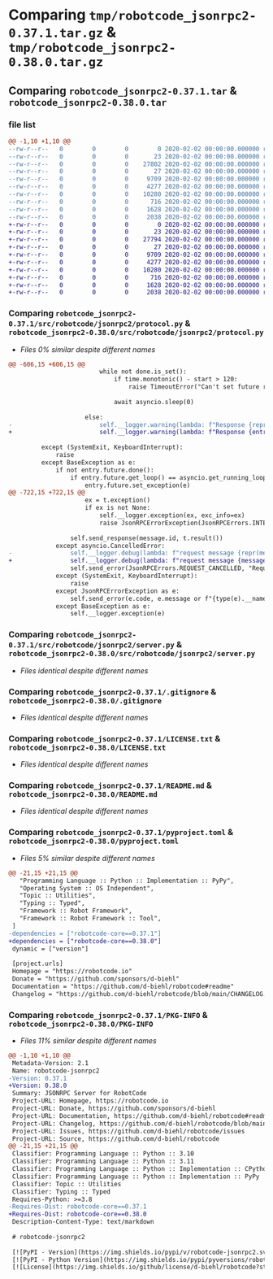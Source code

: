 # Comparing `tmp/robotcode_jsonrpc2-0.37.1.tar.gz` & `tmp/robotcode_jsonrpc2-0.38.0.tar.gz`

## Comparing `robotcode_jsonrpc2-0.37.1.tar` & `robotcode_jsonrpc2-0.38.0.tar`

### file list

```diff
@@ -1,10 +1,10 @@
--rw-r--r--   0        0        0        0 2020-02-02 00:00:00.000000 robotcode_jsonrpc2-0.37.1/src/robotcode/jsonrpc2/__init__.py
--rw-r--r--   0        0        0       23 2020-02-02 00:00:00.000000 robotcode_jsonrpc2-0.37.1/src/robotcode/jsonrpc2/__version__.py
--rw-r--r--   0        0        0    27802 2020-02-02 00:00:00.000000 robotcode_jsonrpc2-0.37.1/src/robotcode/jsonrpc2/protocol.py
--rw-r--r--   0        0        0       27 2020-02-02 00:00:00.000000 robotcode_jsonrpc2-0.37.1/src/robotcode/jsonrpc2/py.typed
--rw-r--r--   0        0        0     9709 2020-02-02 00:00:00.000000 robotcode_jsonrpc2-0.37.1/src/robotcode/jsonrpc2/server.py
--rw-r--r--   0        0        0     4277 2020-02-02 00:00:00.000000 robotcode_jsonrpc2-0.37.1/.gitignore
--rw-r--r--   0        0        0    10280 2020-02-02 00:00:00.000000 robotcode_jsonrpc2-0.37.1/LICENSE.txt
--rw-r--r--   0        0        0      716 2020-02-02 00:00:00.000000 robotcode_jsonrpc2-0.37.1/README.md
--rw-r--r--   0        0        0     1628 2020-02-02 00:00:00.000000 robotcode_jsonrpc2-0.37.1/pyproject.toml
--rw-r--r--   0        0        0     2038 2020-02-02 00:00:00.000000 robotcode_jsonrpc2-0.37.1/PKG-INFO
+-rw-r--r--   0        0        0        0 2020-02-02 00:00:00.000000 robotcode_jsonrpc2-0.38.0/src/robotcode/jsonrpc2/__init__.py
+-rw-r--r--   0        0        0       23 2020-02-02 00:00:00.000000 robotcode_jsonrpc2-0.38.0/src/robotcode/jsonrpc2/__version__.py
+-rw-r--r--   0        0        0    27794 2020-02-02 00:00:00.000000 robotcode_jsonrpc2-0.38.0/src/robotcode/jsonrpc2/protocol.py
+-rw-r--r--   0        0        0       27 2020-02-02 00:00:00.000000 robotcode_jsonrpc2-0.38.0/src/robotcode/jsonrpc2/py.typed
+-rw-r--r--   0        0        0     9709 2020-02-02 00:00:00.000000 robotcode_jsonrpc2-0.38.0/src/robotcode/jsonrpc2/server.py
+-rw-r--r--   0        0        0     4277 2020-02-02 00:00:00.000000 robotcode_jsonrpc2-0.38.0/.gitignore
+-rw-r--r--   0        0        0    10280 2020-02-02 00:00:00.000000 robotcode_jsonrpc2-0.38.0/LICENSE.txt
+-rw-r--r--   0        0        0      716 2020-02-02 00:00:00.000000 robotcode_jsonrpc2-0.38.0/README.md
+-rw-r--r--   0        0        0     1628 2020-02-02 00:00:00.000000 robotcode_jsonrpc2-0.38.0/pyproject.toml
+-rw-r--r--   0        0        0     2038 2020-02-02 00:00:00.000000 robotcode_jsonrpc2-0.38.0/PKG-INFO
```

### Comparing `robotcode_jsonrpc2-0.37.1/src/robotcode/jsonrpc2/protocol.py` & `robotcode_jsonrpc2-0.38.0/src/robotcode/jsonrpc2/protocol.py`

 * *Files 0% similar despite different names*

```diff
@@ -606,15 +606,15 @@
                         while not done.is_set():
                             if time.monotonic() - start > 120:
                                 raise TimeoutError("Can't set future result.")
 
                             await asyncio.sleep(0)
 
                     else:
-                        self.__logger.warning(lambda: f"Response {repr(entry)} loop is not running.")
+                        self.__logger.warning(lambda: f"Response {entry!r} loop is not running.")
 
         except (SystemExit, KeyboardInterrupt):
             raise
         except BaseException as e:
             if not entry.future.done():
                 if entry.future.get_loop() == asyncio.get_running_loop():
                     entry.future.set_exception(e)
@@ -722,15 +722,15 @@
                     ex = t.exception()
                     if ex is not None:
                         self.__logger.exception(ex, exc_info=ex)
                         raise JsonRPCErrorException(JsonRPCErrors.INTERNAL_ERROR, f"{type(ex).__name__}: {ex}") from ex
 
                 self.send_response(message.id, t.result())
             except asyncio.CancelledError:
-                self.__logger.debug(lambda: f"request message {repr(message)} canceled")
+                self.__logger.debug(lambda: f"request message {message!r} canceled")
                 self.send_error(JsonRPCErrors.REQUEST_CANCELLED, "Request canceled.", id=message.id)
             except (SystemExit, KeyboardInterrupt):
                 raise
             except JsonRPCErrorException as e:
                 self.send_error(e.code, e.message or f"{type(e).__name__}: {e}", id=message.id, data=e.data)
             except BaseException as e:
                 self.__logger.exception(e)
```

### Comparing `robotcode_jsonrpc2-0.37.1/src/robotcode/jsonrpc2/server.py` & `robotcode_jsonrpc2-0.38.0/src/robotcode/jsonrpc2/server.py`

 * *Files identical despite different names*

### Comparing `robotcode_jsonrpc2-0.37.1/.gitignore` & `robotcode_jsonrpc2-0.38.0/.gitignore`

 * *Files identical despite different names*

### Comparing `robotcode_jsonrpc2-0.37.1/LICENSE.txt` & `robotcode_jsonrpc2-0.38.0/LICENSE.txt`

 * *Files identical despite different names*

### Comparing `robotcode_jsonrpc2-0.37.1/README.md` & `robotcode_jsonrpc2-0.38.0/README.md`

 * *Files identical despite different names*

### Comparing `robotcode_jsonrpc2-0.37.1/pyproject.toml` & `robotcode_jsonrpc2-0.38.0/pyproject.toml`

 * *Files 5% similar despite different names*

```diff
@@ -21,15 +21,15 @@
   "Programming Language :: Python :: Implementation :: PyPy",
   "Operating System :: OS Independent",
   "Topic :: Utilities",
   "Typing :: Typed",
   "Framework :: Robot Framework",
   "Framework :: Robot Framework :: Tool",
 ]
-dependencies = ["robotcode-core==0.37.1"]
+dependencies = ["robotcode-core==0.38.0"]
 dynamic = ["version"]
 
 [project.urls]
 Homepage = "https://robotcode.io"
 Donate = "https://github.com/sponsors/d-biehl"
 Documentation = "https://github.com/d-biehl/robotcode#readme"
 Changelog = "https://github.com/d-biehl/robotcode/blob/main/CHANGELOG.md"
```

### Comparing `robotcode_jsonrpc2-0.37.1/PKG-INFO` & `robotcode_jsonrpc2-0.38.0/PKG-INFO`

 * *Files 11% similar despite different names*

```diff
@@ -1,10 +1,10 @@
 Metadata-Version: 2.1
 Name: robotcode-jsonrpc2
-Version: 0.37.1
+Version: 0.38.0
 Summary: JSONRPC Server for RobotCode
 Project-URL: Homepage, https://robotcode.io
 Project-URL: Donate, https://github.com/sponsors/d-biehl
 Project-URL: Documentation, https://github.com/d-biehl/robotcode#readme
 Project-URL: Changelog, https://github.com/d-biehl/robotcode/blob/main/CHANGELOG.md
 Project-URL: Issues, https://github.com/d-biehl/robotcode/issues
 Project-URL: Source, https://github.com/d-biehl/robotcode
@@ -21,15 +21,15 @@
 Classifier: Programming Language :: Python :: 3.10
 Classifier: Programming Language :: Python :: 3.11
 Classifier: Programming Language :: Python :: Implementation :: CPython
 Classifier: Programming Language :: Python :: Implementation :: PyPy
 Classifier: Topic :: Utilities
 Classifier: Typing :: Typed
 Requires-Python: >=3.8
-Requires-Dist: robotcode-core==0.37.1
+Requires-Dist: robotcode-core==0.38.0
 Description-Content-Type: text/markdown
 
 # robotcode-jsonrpc2
 
 [![PyPI - Version](https://img.shields.io/pypi/v/robotcode-jsonrpc2.svg)](https://pypi.org/project/robotcode-jsonrpc2)
 [![PyPI - Python Version](https://img.shields.io/pypi/pyversions/robotcode-jsonrpc2.svg)](https://pypi.org/project/robotcode-jsonrpc2)
 [![License](https://img.shields.io/github/license/d-biehl/robotcode?style=flat&logo=apache)](https://github.com/d-biehl/robotcode/blob/master/LICENSE.txt)
```

